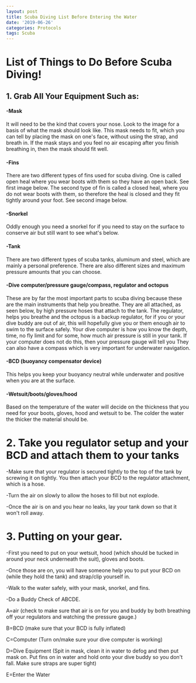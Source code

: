 ```yaml
---
layout: post
title: Scuba Diving List Before Entering the Water
date: '2019-06-26'
categories: Protocols
tags: Scuba
---
```


# List of Things to Do Before Scuba Diving!

## 1. Grab All Your Equipment Such as:

  #### -Mask

   It will need to be the kind that covers your nose. Look to the image for a basis of what the mask should look like. This mask needs to fit, which you can tell by placing the mask on one's face, without using the strap, and breath in. If the mask stays and you feel no air escaping after you finish breathing in, then the mask should fit well.

  #### -Fins
  There are two different types of fins used for scuba diving. One is called open heal where you wear boots with them so they have an open back. See first image below. The second type of fin is called a closed heal, where you do not wear boots with them, so therefore the heal is closed and they fit tightly around your foot. See second image below.

  #### -Snorkel
  Oddly enough you need a snorkel for if you need to stay on the surface to conserve air but still want to see what's below.

  #### -Tank
  There are two different types of scuba tanks, aluminum and steel, which are mainly a personal preference. There are also different sizes and maximum pressure amounts that you can choose.

  #### -Dive computer/pressure gauge/compass, regulator and octopus
  These are by far the most important parts to scuba diving because these are the main instruments that help you breathe. They are all attached, as seen below, by high pressure hoses that attach to the tank. The regulator, helps you breathe and the octopus is a backup regulator, for if you or your dive buddy are out of air, this will hopefully give you or them enough air to swim to the surface safely. Your dive computer is how you know the depth, time, no fly limit and for some, how much air pressure is still in your tank. If your computer does not do this, then your pressure gauge will tell you They can also have a compass which is very important for underwater navigation.

  #### -BCD (buoyancy compensator device)
  This helps you keep your buoyancy neutral while underwater and positive when you are at the surface.

  #### -Wetsuit/boots/gloves/hood
  Based on the temperature of the water will decide on the thickness that you need for your boots, gloves, hood and wetsuit to be. The colder the water the thicker the material should be.

# 2. Take you regulator setup and your BCD and attach them to your tanks


  -Make sure that your regulator is secured tightly to the top of the tank by screwing it on tightly. You then attach your BCD to the regulator attachment, which is a hose.

  -Turn the air on slowly to allow the hoses to fill but not explode.

  -Once the air is on and you hear no leaks, lay your tank down so that it won't roll away.

# 3. Putting on your gear.

  -First you need to put on your wetsuit, hood (which should be tucked in around your neck underneath the suit), gloves and boots.

  -Once those are on, you will have someone help you to put your BCD on (while they hold the tank) and strap/clip yourself in.

  -Walk to the water safely, with your mask, snorkel, and fins.

  -Do a Buddy Check of ABCDE.

  A=air              (check to make sure that air is on for you and buddy by both breathing off your regulators and watching the pressure gauge.)

  B=BCD            (make sure that your BCD is fully inflated)

  C=Computer       (Turn on/make sure your dive computer is working)

  D=Dive Equipment (Spit in mask, clean it in water to defog and then put mask on. Put fins on in water and hold onto your dive buddy so you don't fall. Make sure straps are super tight)

  E=Enter the Water
